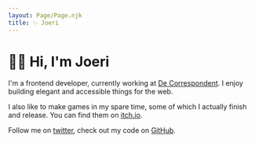 ```yaml
---
layout: Page/Page.njk
title: ✨ Joeri
---
```


# 👋🏼 Hi, I'm Joeri

I'm a frontend developer, currently working at [De Correspondent](https://decorrespondent.nl). I enjoy building elegant and accessible things for the web.

I also like to make games in my spare time, some of which I actually finish and release. You can find them on [itch.io](https://bakkerjoeri.itch.io/).

Follow me on [twitter](https://twitter.com/bakkerjoeri), check out my code on [GitHub](https://github.com/bakkerjoeri/).
